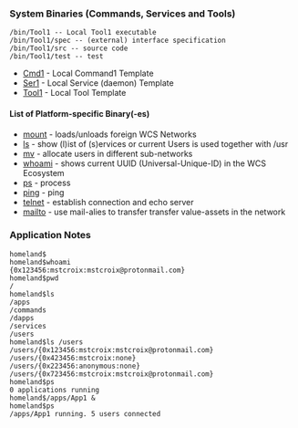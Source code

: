 ### System Binaries (Commands, Services and Tools)

```
/bin/Tool1 -- Local Tool1 executable
/bin/Tool1/spec -- (external) interface specification
/bin/Tool1/src -- source code
/bin/Tool1/test -- test
```
* [Cmd1](/bin/Cmd1) - Local Command1 Template
* [Ser1](/bin/Serv1) - Local Service (daemon) Template
* [Tool1](/bin/Tool1) - Local Tool Template

#### List of Platform-specific Binary(-es)

* [mount](/bin/mount) - loads/unloads foreign WCS Networks
* [ls](/bin/ls) - show (l)ist of (s)ervices or current Users is used together with /usr 
* [mv](/bin/mv) - allocate users in different sub-networks
* [whoami](/bin/whoami) - shows current UUID (Universal-Unique-ID) in the WCS Ecosystem
* [ps](/bin/ps) - process
* [ping](/bin/ping) - ping
* [telnet](/bin/telnet) - establish connection and echo server
* [mailto](/bin/mailto) - use mail-alies to transfer transfer value-assets in the network

### Application Notes

```
homeland$
homeland$whoami
{0x123456:mstcroix:mstcroix@protonmail.com}
homeland$pwd
/
homeland$ls
/apps
/commands
/dapps
/services
/users
homeland$ls /users
/users/{0x123456:mstcroix:mstcroix@protonmail.com}
/users/{0x423456:mstcroix:none}
/users/{0x223456:anonymous:none}
/users/{0x723456:mstcroix:mstcroix@protonmail.com}
homeland$ps
0 applications running
homeland$/apps/App1 &
homeland$ps
/apps/App1 running. 5 users connected
```
